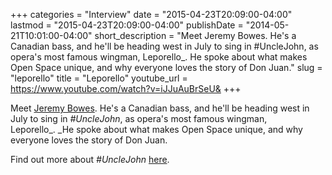 +++
categories = "Interview"
date = "2015-04-23T20:09:00-04:00"
lastmod = "2015-04-23T20:09:00-04:00"
publishDate = "2014-05-21T10:01:00-04:00"
short_description = "Meet Jeremy Bowes. He's a Canadian bass, and he'll be heading west in July to sing in #UncleJohn, as opera's most famous wingman, Leporello_. He spoke about what makes Open Space unique, and why everyone loves the story of Don Juan."
slug = "leporello"
title = "Leporello"
youtube_url = https://www.youtube.com/watch?v=iJJuAuBrSeU&
+++

Meet [Jeremy Bowes](http://jeremybowes.com/). He's a Canadian bass, and he'll be heading west in July to sing in _#UncleJohn_, as opera's most famous wingman, Leporello_. _He spoke about what makes Open Space unique, and why everyone loves the story of Don Juan.

Find out more about _#UncleJohn_ [here](https://www.facebook.com/events/1494928980723400/).
